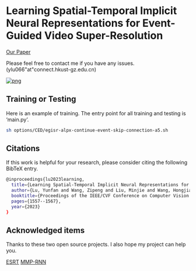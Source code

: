 # Learning Spatial-Temporal Implicit Neural Representations for Event-Guided Video Super-Resolution


[Our Paper](https://openaccess.thecvf.com/content/CVPR2023/papers/Lu_Learning_Spatial-Temporal_Implicit_Neural_Representations_for_Event-Guided_Video_Super-Resolution_CVPR_2023_paper.pdf)

Please feel free to contact me if you have any issues. (ylu066"at"connect.hkust-gz.edu.cn)


<!-- [video](https://www.youtube.com/watch?v=ty531p2Me7Qng) -->
[![png](https://i.328888.xyz/2023/03/16/K5vCL.png)](https://www.youtube.com/watch?v=ty531p2Me7Qng)

## Training or Testing

Here is an example of training. The entry point for all training and testing is ‘main.py’.

```sh
sh options/CED/egisr-alpx-continue-event-skip-connection-a5.sh
```

## Citations

If this work is helpful for your research, please consider citing the following BibTeX entry.

```sh
@inproceedings{lu2023learning,
  title={Learning Spatial-Temporal Implicit Neural Representations for Event-Guided Video Super-Resolution},
  author={Lu, Yunfan and Wang, Zipeng and Liu, Minjie and Wang, Hongjian and Wang, Lin},
  booktitle={Proceedings of the IEEE/CVF Conference on Computer Vision and Pattern Recognition},
  pages={1557--1567},
  year={2023}
}
```

## Acknowledged items

Thanks to these two open source projects. I also hope my project can help you.

[ESRT](https://github.com/luissen/ESRT)
[MMP-RNN](https://github.com/sollynoay/MMP-RNN)